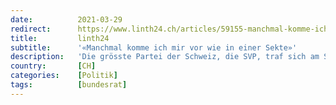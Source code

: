```yaml
---
date:          2021-03-29
redirect:      https://www.linth24.ch/articles/59155-manchmal-komme-ich-mir-vor-wie-in-einer-sekte
title:         linth24
subtitle:      '«Manchmal komme ich mir vor wie in einer Sekte»'
description:   'Die grösste Partei der Schweiz, die SVP, traf sich am Samstag virtuell zur Delegiertenversammlung. Auch ihr Bundesrat Ueli Maurer wurde online zugeschaltet und äusserte sich dabei offen und mit Fakten zur Corona-Pandemie.'
country:       [CH]
categories:    [Politik]
tags:          [bundesrat]
---
```


